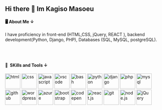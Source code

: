 ## Hi there 👋 Im Kagiso Masoeu

<h4> 🖥 About Me &darr; </h4>
<p>
I have proficiency in front-end (HTML,CSS, jQuery, REACT ), backend development(Python, Django, PHP), Databases (SQL, MySQL, postgreSQL). 
</p>
<br/>
<br/>
<h4> 🚀 &nbsp;SKills and Tools &darr;  </h4>
<p align="left">
  <img src="https://www.vectorlogo.zone/logos/w3_html5/w3_html5-icon.svg" alt="html" width="50" height="50"/>
<img src="https://www.vectorlogo.zone/logos/w3_css/w3_css-icon~old.svg" alt="css" width="50" height="50"/>
  <img src="https://www.vectorlogo.zone/logos/javascript/javascript-icon.svg" alt="javascript" width="50" height="50"/>
<img src="https://cdn.jsdelivr.net/gh/devicons/devicon/icons/vscode/vscode-original.svg" alt="vscode" width="50" height="50"/>
<img src="https://cdn.jsdelivr.net/gh/devicons/devicon/icons/bash/bash-original.svg" alt="bash" width="50" height="50"/>
<img src="https://www.svgrepo.com/show/452091/python.svg" alt="python" width="50" height="50"/>
<img src="https://www.svgrepo.com/show/373554/django.svg" alt="django" width="50" height="50"/>  
<img src="https://cdn.jsdelivr.net/gh/devicons/devicon/icons/php/php-original.svg" alt="php" width="50" height="50"/>
<img src="https://www.vectorlogo.zone/logos/mysql/mysql-official.svg" alt="mysql" width="50" height="50""/>
<img src="https://www.vectorlogo.zone/logos/github/github-tile.svg" alt="github" width="50" height="50" />
<img src="https://www.vectorlogo.zone/logos/wordpress/wordpress-icon.svg" alt="wordpress" width="50" height="50"/>
<img src="https://www.vectorlogo.zone/logos/microsoft_azure/microsoft_azure-icon.svg" title="azure" width="50" height="50"/>

<img src="https://www.vectorlogo.zone/logos/getbootstrap/getbootstrap-icon.svg" alt="bootstrap" width="50" height="50"/>
<img src="https://www.vectorlogo.zone/logos/codepen/codepen-tile.svg" alt="codepen" width="50" height="50"/>
<img src="https://www.vectorlogo.zone/logos/reactjs/reactjs-icon.svg" alt="react.js" width="50" height="50"/>
<img src="https://www.vectorlogo.zone/logos/git-scm/git-scm-icon.svg" alt="git" width="50" height="50"/>
<img src="https://www.vectorlogo.zone/logos/nodejs/nodejs-icon.svg" alt="node.js" width="50" height="50"/>
<img src="https://www.vectorlogo.zone/logos/jquery/jquery-vertical.svg" alt="jQuery" width="50" height="50"/>  
</p>
<!--
**masoeuk/masoeuk** is a ✨ _special_ ✨ repository because its `README.md` (this file) appears on your GitHub profile.

Here are some ideas to get you started:

- 🔭 I’m currently working on ...
- 🌱 I’m currently learning ...
- 👯 I’m looking to collaborate on ...
- 🤔 I’m looking for help with ...
- 💬 Ask me about ...
- 📫 How to reach me: ...
- 😄 Pronouns: ...
- ⚡ Fun fact: ...
-->
